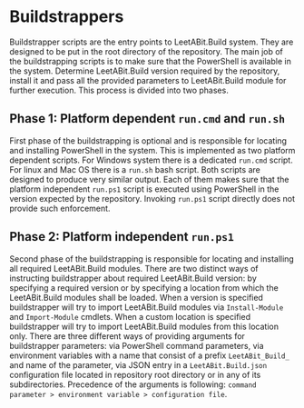 # Buildstrappers

Buildstrapper scripts are the entry points to LeetABit.Build system. They are designed to be put in the root directory of the repository. The main job of the buildstrapping scripts is to make sure that the PowerShell is available in the system. Determine LeetABit.Build version required by the repository, install it and pass all the provided parameters to LeetABit.Build module for further execution. This process is divided into two phases.

## Phase 1: Platform dependent `run.cmd` and `run.sh`

First phase of the buildstrapping is optional and is responsible for locating and installing PowerShell in the system. This is implemented as two platform dependent scripts. For Windows system there is a dedicated `run.cmd` script. For linux and Mac OS there is a `run.sh` bash script. Both scripts are designed to produce very similar output. Each of them makes sure that the platform independent `run.ps1` script is executed using PowerShell in the version expected by the repository. Invoking `run.ps1` script directly does not provide such enforcement.

## Phase 2: Platform independent `run.ps1`

Second phase of the buildstrapping is responsible for locating and installing all required LeetABit.Build modules. There are two distinct ways of instructing buildstrapper about required LeetABit.Build version: by specifying a required version or by specifying a location from which the LeetABit.Build modules shall be loaded. When a version is specified buildstrapper will try to import LeetABit.Build modules via `Install-Module` and `Import-Module` cmdlets. When a custom location is specified buildstrapper will try to import LeetABit.Build modules from this location only. There are three different ways of providing arguments for buildstrapper parameters: via PowerShell command parameters, via environment variables with a name that consist of a prefix `LeetABit_Build_` and name of the parameter, via JSON entry in a `LeetABit.Build.json` configuration file located in repository root directory or in any of its subdirectories. Precedence of the arguments is following: `command parameter > environment variable > configuration file`.
